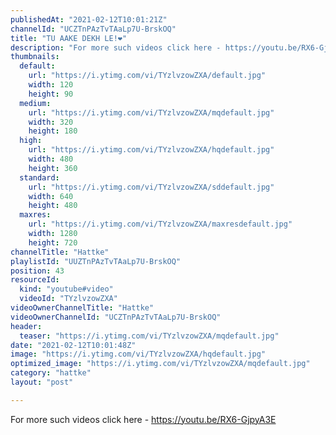 ```yaml
---
publishedAt: "2021-02-12T10:01:21Z"
channelId: "UCZTnPAzTvTAaLp7U-BrskOQ"
title: "TU AAKE DEKH LE!❤️"
description: "For more such videos click here - https://youtu.be/RX6-GjpyA3E"
thumbnails:
  default:
    url: "https://i.ytimg.com/vi/TYzlvzowZXA/default.jpg"
    width: 120
    height: 90
  medium:
    url: "https://i.ytimg.com/vi/TYzlvzowZXA/mqdefault.jpg"
    width: 320
    height: 180
  high:
    url: "https://i.ytimg.com/vi/TYzlvzowZXA/hqdefault.jpg"
    width: 480
    height: 360
  standard:
    url: "https://i.ytimg.com/vi/TYzlvzowZXA/sddefault.jpg"
    width: 640
    height: 480
  maxres:
    url: "https://i.ytimg.com/vi/TYzlvzowZXA/maxresdefault.jpg"
    width: 1280
    height: 720
channelTitle: "Hattke"
playlistId: "UUZTnPAzTvTAaLp7U-BrskOQ"
position: 43
resourceId:
  kind: "youtube#video"
  videoId: "TYzlvzowZXA"
videoOwnerChannelTitle: "Hattke"
videoOwnerChannelId: "UCZTnPAzTvTAaLp7U-BrskOQ"
header:
  teaser: "https://i.ytimg.com/vi/TYzlvzowZXA/mqdefault.jpg"
date: "2021-02-12T10:01:48Z"
image: "https://i.ytimg.com/vi/TYzlvzowZXA/hqdefault.jpg"
optimized_image: "https://i.ytimg.com/vi/TYzlvzowZXA/mqdefault.jpg"
category: "hattke"
layout: "post"

---
```

For more such videos click here - https://youtu.be/RX6-GjpyA3E
